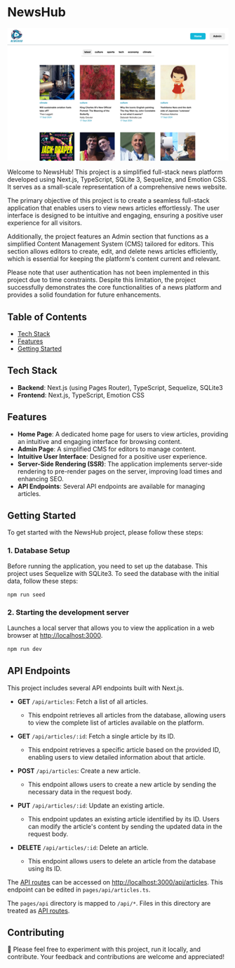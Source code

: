 # NewsHub

![NewsHub Landing Page](/public/images/NewsHub-Landing-Page.png)

Welcome to NewsHub! This project is a simplified full-stack news platform developed using Next.js, TypeScript, SQLite 3, Sequelize, and Emotion CSS. It serves as a small-scale representation of a comprehensive news website.

The primary objective of this project is to create a seamless full-stack application that enables users to view news articles effortlessly. The user interface is designed to be intuitive and engaging, ensuring a positive user experience for all visitors.

Additionally, the project features an Admin section that functions as a simplified Content Management System (CMS) tailored for editors. This section allows editors to create, edit, and delete news articles efficiently, which is essential for keeping the platform's content current and relevant.

Please note that user authentication has not been implemented in this project due to time constraints. Despite this limitation, the project successfully demonstrates the core functionalities of a news platform and provides a solid foundation for future enhancements.

## Table of Contents

- [Tech Stack](#technologies-used)
- [Features](#features)
- [Getting Started](#getting-started)

## Tech Stack

- **Backend**: Next.js (using Pages Router), TypeScript, Sequelize, SQLite3
- **Frontend**: Next.js, TypeScript, Emotion CSS

## Features

- **Home Page**: A dedicated home page for users to view articles, providing an intuitive and engaging interface for browsing content.
- **Admin Page**: A simplified CMS for editors to manage content.
- **Intuitive User Interface**: Designed for a positive user experience.
- **Server-Side Rendering (SSR)**: The application implements server-side rendering to pre-render pages on the server, improving load times and enhancing SEO.
- **API Endpoints**: Several API endpoints are available for managing articles.

## Getting Started

To get started with the NewsHub project, please follow these steps:

### 1. Database Setup

Before running the application, you need to set up the database. This project uses Sequelize with SQLite3. To seed the database with the initial data, follow these steps:

```bash
npm run seed
```

### 2. Starting the development server

Launches a local server that allows you to view the application in a web browser at [http://localhost:3000](http://localhost:3000).

```bash
npm run dev
```

## API Endpoints

This project includes several API endpoints built with Next.js.

- **GET** `/api/articles`: Fetch a list of all articles.

  - This endpoint retrieves all articles from the database, allowing users to view the complete list of articles available on the platform.

- **GET** `/api/articles/:id`: Fetch a single article by its ID.

  - This endpoint retrieves a specific article based on the provided ID, enabling users to view detailed information about that article.

- **POST** `/api/articles`: Create a new article.

  - This endpoint allows users to create a new article by sending the necessary data in the request body.

- **PUT** `/api/articles/:id`: Update an existing article.

  - This endpoint updates an existing article identified by its ID. Users can modify the article's content by sending the updated data in the request body.

- **DELETE** `/api/articles/:id`: Delete an article.
  - This endpoint allows users to delete an article from the database using its ID.

The [API routes](https://nextjs.org/docs/api-routes/introduction) can be accessed on [http://localhost:3000/api/articles](http://localhost:3000/api/articles). This endpoint can be edited in `pages/api/articles.ts`.

The `pages/api` directory is mapped to `/api/*`. Files in this directory are treated as [API routes](https://nextjs.org/docs/api-routes/introduction).

## Contributing

🚀 Please feel free to experiment with this project, run it locally, and contribute. Your feedback and contributions are welcome and appreciated!
